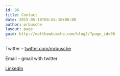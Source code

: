 ```yaml
---
id: 96
title: Contact
date: 2015-05-16T04:04:10+00:00
author: mrbusche
layout: page
guid: http://matthewbusche.com/blog2/?page_id=96
---
```

Twitter &#8211; <a href="http://twitter.com/mrbusche" target="_blank">twitter.com/mrbusche</a>

Email &#8211; gmail with twitter

<a href="https://www.linkedin.com/in/mrbusche" target="_blank">LinkedIn</a>